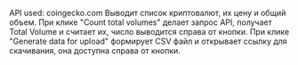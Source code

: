 API used: coingecko.com
Выводит список криптовалют, их цену и общий объем.
При клике "Count total volumes" делает запрос API, получает Total Volume и считает их, число выводится справа от кнопки.
При клике "Generate data for upload" формирует CSV файл и открывает ссылку для скачивания, она доступна справа от кнопки.
